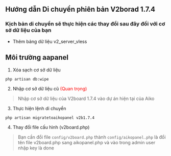 ## Hướng dẫn Di chuyển phiên bản V2borad 1.7.4

### Kịch bản di chuyển sẽ thực hiện các thay đổi sau đây đối với cơ sở dữ liệu của bạn
- Thêm bảng dữ liệu v2_server_vless

## Môi trường aapanel
1. Xóa sạch cơ sở dữ liệu
```
php artisan db:wipe
```
2. Nhập cơ sở dữ liệu cũ <span style="color:red">(Quan trọng)</span>
>Nhập cơ sở dữ liệu của V2board 1.7.4 vào dự án hiện tại của Aiko

3. Thực hiện lệnh di chuyển
```
php artisan migratetoaikopanel v2b1.7.4
```

4. Thay đổi file cấu hình (v2board.php)
> Bạn cần đổi file `config/v2board.php` thành `config/aikopanel.php` là đổi tên file v2board.php sang aikopanel.php và vào trong admin user nhập key là done